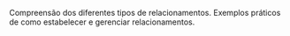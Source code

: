 Compreensão dos diferentes tipos de relacionamentos.
Exemplos práticos de como estabelecer e gerenciar relacionamentos.
